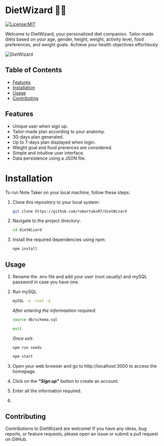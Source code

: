 # DietWizard 🧙‍♂️

[![License:MIT](https://img.shields.io/badge/License-MIT-yellow.svg)](https://opensource.org/license/mit/)

Welcome to DietWizard, your personalized diet companion. Tailor-made diets based on your age, gender, height, weight, activity level, food preferences, and weight goals. Achieve your health objectives effortlessly.

![DietWizard](./Screenshot.png)

## Table of Contents

- [Features](#features)
- [Installation](#installation)
- [Usage](#usage)
- [Contributing](#contributing)

## Features

- Unique user when sign up.
- Tailor-made plan according to your anatomy. 
- 30-days plan generated.
- Up to 7-days plan displayed when login. 
- Weight goal and food prerences are considered.
- Simple and intuitive user interface.
- Data persistence using a JSON file.

# Installation

To run Note Taker on your local machine, follow these steps:

1. Clone this repository to your local system:

   ```bash
   git clone https://github.com/robertako97/dietWizard

2. Navigate to the project directory:
    
    ```bash
   cd dietWizard

3. Install the required dependencies using npm:
   
    ```bash
   npm install

## Usage

1. Rename the .env file and add your user (root usually) and mySQL password in case you have one.

2. Run mySQL
   ```bash
   mySQL -u -root -p
    ```
   _After entering the informaation required:_

      ```bash
   source db/schema.sql

    exit
    ```

    _Once exit:_

    ```bash
    npm run seeds

    npm start
    ```

3. Open your web browser and go to http://localhost:3000 to access the homepage.

4. Click on the ***"Sign up"*** button to create an account. 

5. Enter all the information required.

6. 

## Contributing
Contributions to DietWizard are welcome! If you have any ideas, bug reports, or feature requests, please open an issue or submit a pull request on GitHub.
